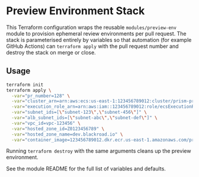 # Preview Environment Stack

This Terraform configuration wraps the reusable `modules/preview-env` module to provision ephemeral review environments per pull request. The stack is parameterised entirely by variables so that automation (for example GitHub Actions) can `terraform apply` with the pull request number and destroy the stack on merge or close.

## Usage

```bash
terraform init
terraform apply \
  -var="pr_number=128" \
  -var="cluster_arn=arn:aws:ecs:us-east-1:123456789012:cluster/prism-preview" \
  -var="execution_role_arn=arn:aws:iam::123456789012:role/ecsExecutionRole" \
  -var="subnet_ids=[\"subnet-123\",\"subnet-456\"]" \
  -var="alb_subnet_ids=[\"subnet-abc\",\"subnet-def\"]" \
  -var="vpc_id=vpc-123456" \
  -var="hosted_zone_id=Z0123456789" \
  -var="hosted_zone_name=dev.blackroad.io" \
  -var="container_image=123456789012.dkr.ecr.us-east-1.amazonaws.com/prism-console:pr128"
```

Running `terraform destroy` with the same arguments cleans up the preview environment.

See the module README for the full list of variables and defaults.

